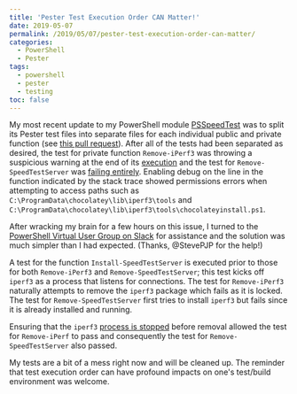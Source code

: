 ```yaml
---
title: 'Pester Test Execution Order CAN Matter!'
date: 2019-05-07
permalink: /2019/05/07/pester-test-execution-order-can-matter/
categories:
  - PowerShell
  - Pester
tags:
  - powershell
  - pester
  - testing
toc: false
---
```

My most recent update to my PowerShell module [PSSpeedTest](https://github.com/mcbobke/PSSpeedTest) was to split its Pester test files into separate files for each individual public and private function (see [this pull request](https://github.com/mcbobke/PSSpeedTest/pull/41)). After all of the tests had been separated as desired, the test for private function `Remove-iPerf3` was throwing a suspicious warning at the end of its [execution](https://ci.appveyor.com/project/MatthewBobke/psspeedtest/builds/24355576#L229) and the test for `Remove-SpeedTestServer` was [failing entirely](https://ci.appveyor.com/project/MatthewBobke/psspeedtest/builds/24355576#L374). Enabling debug on the line in the function indicated by the stack trace showed permissions errors when attempting to access paths such as `C:\ProgramData\chocolatey\lib\iperf3\tools` and `C:\ProgramData\chocolatey\lib\iperf3\tools\chocolateyinstall.ps1`.

After wracking my brain for a few hours on this issue, I turned to the [PowerShell Virtual User Group on Slack](http://slack.poshcode.org/) for assistance and the solution was much simpler than I had expected. (Thanks, @StevePJP for the help!)

A test for the function `Install-SpeedTestServer` is executed prior to those for both `Remove-iPerf3` and `Remove-SpeedTestServer`; this test kicks off `iperf3` as a process that listens for connections. The test for `Remove-iPerf3` naturally attempts to remove the `iperf3` package which fails as it is locked. The test for `Remove-SpeedTestServer` first tries to install `iperf3` but fails since it is already installed and running.

Ensuring that the `iperf3` [process is stopped](https://github.com/mcbobke/PSSpeedTest/pull/41/commits/745fb8d01bc63b352e20c620cbdc3482ba9f7730) before removal allowed the test for `Remove-iPerf` to pass and consequently the test for `Remove-SpeedTestServer` also passed.

My tests are a bit of a mess right now and will be cleaned up. The reminder that test execution order can have profound impacts on one's test/build environment was welcome.